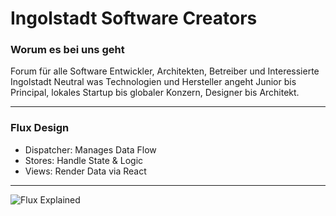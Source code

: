 # Ingolstadt Software Creators 

### Worum es bei uns geht
Forum für alle Software Entwickler, Architekten, Betreiber und Interessierte
Ingolstadt
Neutral was Technologien und Hersteller angeht
Junior bis Principal, lokales Startup bis globaler Konzern, Designer bis Architekt.

---

### Flux Design

- Dispatcher: Manages Data Flow
- Stores: Handle State & Logic
- Views: Render Data via React

---

![Flux Explained](https://facebook.github.io/flux/img/flux-simple-f8-diagram-explained-1300w.png)
